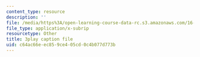 ```yaml
---
content_type: resource
description: ''
file: /media/https%3A/open-learning-course-data-rc.s3.amazonaws.com/16-660j-introduction-to-lean-six-sigma-methods-january-iap-2012/c64ac66eec859ce405cd0c4b077d773b_z1KloN7Ub0M.srt
file_type: application/x-subrip
resourcetype: Other
title: 3play caption file
uid: c64ac66e-ec85-9ce4-05cd-0c4b077d773b
---
```

